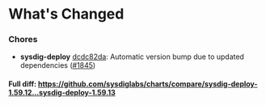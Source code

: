 # What's Changed

### Chores
- **sysdig-deploy** [dcdc82da](https://github.com/sysdiglabs/charts/commit/dcdc82da8b61cdde48db627b465a46d56fa9390c): Automatic version bump due to updated dependencies ([#1845](https://github.com/sysdiglabs/charts/issues/1845))
#### Full diff: https://github.com/sysdiglabs/charts/compare/sysdig-deploy-1.59.12...sysdig-deploy-1.59.13
